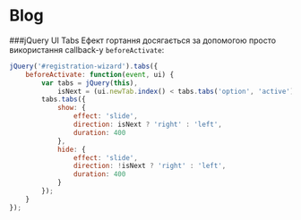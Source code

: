 # Blog

###jQuery UI Tabs 
Ефект гортання досягається за допомогою просто використання callback-у `beforeActivate`:

```js
jQuery('#registration-wizard').tabs({
    beforeActivate: function(event, ui) {
        var tabs = jQuery(this),
            isNext = (ui.newTab.index() < tabs.tabs('option', 'active'));
        tabs.tabs({
            show: {
                effect: 'slide',
                direction: isNext ? 'right' : 'left',
                duration: 400
            },
            hide: {
                effect: 'slide',
                direction: !isNext ? 'right' : 'left',
                duration: 400
            }
        });
    }
});
```
